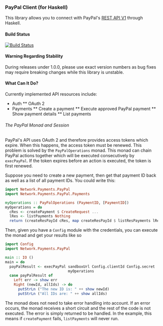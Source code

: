 ### PayPal Client (for Haskell) ###

This library allows you to connect with PayPal's
[REST API V1](https://developer.paypal.com/docs/api/) through Haskell.

#### Build Status
[![Build Status](https://travis-ci.org/meoblast001/paypal-rest-client.svg?branch=master)](https://travis-ci.org/meoblast001/paypal-rest-client)

#### Warning Regarding Stability

During releases under 1.0.0, please use exact version numbers as bug fixes may
require breaking changes while this library is unstable.

#### What Can It Do?

Currently implemented API resources include:

* Auth
** OAuth 2
* Payments
** Create a payment
** Execute approved PayPal payment
** Show payment details
** List payments

###### The PayPal Monad and Session

PayPal's API uses OAuth 2 and therefore provides access tokens which expire.
When this happens, the access token must be renewed. This problem is solved by
the `PayPalOperations` monad. This monad can chain PayPal actions together which
will be executed consecutively by `execPayPal`. If the token expires before an
action is executed, the token is first renewed.

Suppose you need to create a new payment, then get that payment ID back as well
as a list of all payment IDs. You could write this:

```haskell
import Network.Payments.PayPal
import Network.Payments.PayPal.Payments

myOperations :: PayPalOperations (PaymentID, [PaymentID])
myOperations = do
  cRes <- createPayment $ CreateRequest ...
  lRes <- listPayments Nothing
  return (createResPayId cRes, map createResPayId $ listResPayments lRes)
```

Then, given you have a `Config` module with the credentials, you can execute the
monad and get your results like so

```haskell
import Config
import Network.Payments.PayPal

main :: IO ()
main = do
  payPalResult <- execPayPal sandboxUrl Config.clientId Config.secret
                             myOperations
  case payPalResult of
    Left err -> show err
    Right (newId, allIds) -> do
      putStrLn ("The new ID is: " ++ show newId)
      putStrLn ("All IDs are: " ++ show allIds)
```

The monad does not need to take error handling into account. If an error occurs,
the monad receives a short circuit and the rest of the code is not executed. The
error is simply returned to be handled. In the example, this means if
`createPayment` fails, `listPayments` will never run.
